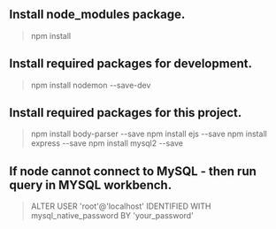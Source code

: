 ## Install node_modules package.
> npm install

## Install required packages for development.
> npm install nodemon --save-dev

## Install required packages for this project.
> npm install body-parser --save
> npm install ejs --save
> npm install express --save
> npm install mysql2 --save

## If node cannot connect to MySQL - then run query in MYSQL workbench.
> ALTER USER 'root'@'localhost' IDENTIFIED WITH mysql_native_password BY 'your_password'